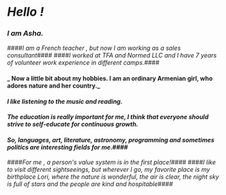 #   _Hello !_
### _I am Asha._ ###
####_I am a French teacher , but now I am working as a sales consultant_####
####_I worked at TFA and Normed LLC and I have 7 years of volunteer work experience in different camps._####
#### _ Now a little bit about my hobbies. I am an ordinary Armenian girl, who adores nature and her country._ ####
#### _I like listening to the music and reading._ ####
#### _The education is really important for me, I think that everyone should strive to self-educate for continuous growth._ ####
#### _So, languages, art, literature, astronomy, programming and sometimes politics are interesting fields for me._####
####_For me , a person's value system is in the first place!_####
####_I like to visit different sightseeings, but wherever I go, my favorite place is my birthplace Lori, where the nature is wonderful, the air is clear, the night sky is full of stars and the people are kind and hospitable_####

